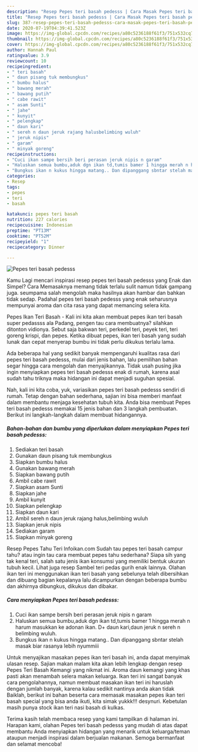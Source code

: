 ```yaml
---
description: "Resep Pepes teri basah pedesss | Cara Masak Pepes teri basah pedesss Yang Lezat"
title: "Resep Pepes teri basah pedesss | Cara Masak Pepes teri basah pedesss Yang Lezat"
slug: 387-resep-pepes-teri-basah-pedesss-cara-masak-pepes-teri-basah-pedesss-yang-lezat
date: 2020-07-19T04:39:41.523Z
image: https://img-global.cpcdn.com/recipes/a80c5236188f61f3/751x532cq70/pepes-teri-basah-pedesss-foto-resep-utama.jpg
thumbnail: https://img-global.cpcdn.com/recipes/a80c5236188f61f3/751x532cq70/pepes-teri-basah-pedesss-foto-resep-utama.jpg
cover: https://img-global.cpcdn.com/recipes/a80c5236188f61f3/751x532cq70/pepes-teri-basah-pedesss-foto-resep-utama.jpg
author: Hannah Paul
ratingvalue: 3.9
reviewcount: 10
recipeingredient:
- " teri basah"
- " daun pisang tuk membungkus"
- " bumbu halus"
- " bawang merah"
- " bawang putih"
- " cabe rawit"
- " asam Sunti"
- " jahe"
- " kunyit"
- " pelengkap"
- " daun kari"
- " sereh n daun jeruk rajang halusbelimbing wuluh"
- " jeruk nipis"
- " garam"
- " minyak goreng"
recipeinstructions:
- "Cuci ikan sampe bersih beri perasan jeruk nipis n garam"
- "Haluskan semua bumbu,aduk dgn ikan td,tumis bamer 1 hingga merah n harum masukkan ke adonan ikan. D+ daun kari,daun jeruk n sereh n belimbing wuluh."
- "Bungkus ikan n kukus hingga matang.. Dan dipanggang sbntar stelah masak biar rasanya lebih nyummiii"
categories:
- Resep
tags:
- pepes
- teri
- basah

katakunci: pepes teri basah 
nutrition: 227 calories
recipecuisine: Indonesian
preptime: "PT13M"
cooktime: "PT52M"
recipeyield: "1"
recipecategory: Dinner

---
```



![Pepes teri basah pedesss](https://img-global.cpcdn.com/recipes/a80c5236188f61f3/751x532cq70/pepes-teri-basah-pedesss-foto-resep-utama.jpg)

Kamu Lagi mencari inspirasi resep pepes teri basah pedesss yang Enak dan Simpel? Cara Memasaknya memang tidak terlalu sulit namun tidak gampang juga. seumpama salah mengolah maka hasilnya akan hambar dan bahkan tidak sedap. Padahal pepes teri basah pedesss yang enak seharusnya mempunyai aroma dan cita rasa yang dapat memancing selera kita.

Pepes Ikan Teri Basah - Kali ini kita akan membuat pepes ikan teri basah super pedassss ala Padang, pengen tau cara membuatnya? silahkan ditonton vidionya. Sebut saja bakwan teri, perkedel teri, peyek teri, teri goreng krispi, dan pepes. Ketika dibuat pepes, ikan teri basah yang sudah lunak dan cepat menyerap bumbu ini tidak perlu dikukus terlalu lama.

Ada beberapa hal yang sedikit banyak mempengaruhi kualitas rasa dari pepes teri basah pedesss, mulai dari jenis bahan, lalu pemilihan bahan segar hingga cara mengolah dan menyajikannya. Tidak usah pusing jika ingin menyiapkan pepes teri basah pedesss enak di rumah, karena asal sudah tahu triknya maka hidangan ini dapat menjadi suguhan spesial.


Nah, kali ini kita coba, yuk, variasikan pepes teri basah pedesss sendiri di rumah. Tetap dengan bahan sederhana, sajian ini bisa memberi manfaat dalam membantu menjaga kesehatan tubuh kita. Anda bisa membuat Pepes teri basah pedesss memakai 15 jenis bahan dan 3 langkah pembuatan. Berikut ini langkah-langkah dalam membuat hidangannya.

<!--inarticleads1-->

##### Bahan-bahan dan bumbu yang diperlukan dalam menyiapkan Pepes teri basah pedesss:

1. Sediakan  teri basah
1. Gunakan  daun pisang tuk membungkus
1. Siapkan  bumbu halus
1. Gunakan  bawang merah
1. Siapkan  bawang putih
1. Ambil  cabe rawit
1. Siapkan  asam Sunti
1. Siapkan  jahe
1. Ambil  kunyit
1. Siapkan  pelengkap
1. Siapkan  daun kari
1. Ambil  sereh n daun jeruk rajang halus,belimbing wuluh
1. Siapkan  jeruk nipis
1. Sediakan  garam
1. Siapkan  minyak goreng


Resep Pepes Tahu Teri Infoikan.com Sudah tau pepes teri basah campur tahu? atau ingin tau cara membuat pepes tahu sederhana? Siapa sih yang tak kenal teri, salah satu jenis ikan konsumsi yang memiliki bentuk ukuran tubuh kecil. Lihat juga resep Sambel teri pedas gurih enak lainnya. Olahan ikan teri ini menggunakan ikan teri basah yang sebelunya telah dibersihkan dan dibuang bagian kepalanya lalu dicampurkan dengan beberapa bumbu dan akhirnya dibungkus, dikukus dan dibakar. 

<!--inarticleads2-->

##### Cara menyiapkan Pepes teri basah pedesss:

1. Cuci ikan sampe bersih beri perasan jeruk nipis n garam
1. Haluskan semua bumbu,aduk dgn ikan td,tumis bamer 1 hingga merah n harum masukkan ke adonan ikan. D+ daun kari,daun jeruk n sereh n belimbing wuluh.
1. Bungkus ikan n kukus hingga matang.. Dan dipanggang sbntar stelah masak biar rasanya lebih nyummiii


Untuk menyajikan masakan pepes ikan teri basah ini, anda dapat menyimak ulasan resep. Sajian makan malam kita akan lebih lengkap dengan resep Pepes Teri Basah Kemangi yang nikmat ini. Aroma daun kemangi yang khas pasti akan menambah selera makan keluarga. Ikan teri ini sangat banyak cara pengolahannya, namun membuat masakan ikan teri ini haruslah dengan jumlah banyak, karena kalau sedikit nantinya anda akan tidak Baiklah, berikut ini bahan beserta cara memasak masakan pepes ikan teri basah special yang bisa anda ikuti, kita simak yukkk!!! desynuri. Kebetulan masih punya stock ikan teri nasi basah di kulkas. 

Terima kasih telah membaca resep yang kami tampilkan di halaman ini. Harapan kami, olahan Pepes teri basah pedesss yang mudah di atas dapat membantu Anda menyiapkan hidangan yang menarik untuk keluarga/teman ataupun menjadi inspirasi dalam berjualan makanan. Semoga bermanfaat dan selamat mencoba!
